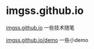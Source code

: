 # imgss.github.io

[imgss.github.io](https://imgss.github.io) 一些技术随笔

[imgss.github.io/demo](https://imgss.github.io/demo) 一些小demo
